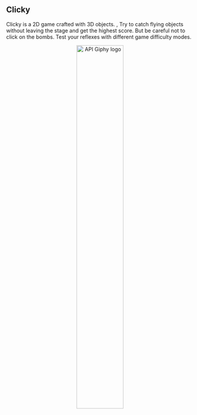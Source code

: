 <div style="text-align:center;">
</div>

## Clicky

Clicky is a 2D game crafted with 3D objects. , Try to catch flying objects without leaving the stage and get the highest score. But be careful not to click on the bombs. 
Test your reflexes with different game difficulty modes.


<p align="center">
<img align="center" src="https://media.giphy.com/media/kaIVy6puMiFvzP8akZ/giphy.gif" width="50%" alt="API Giphy logo"/>
 
</p>





